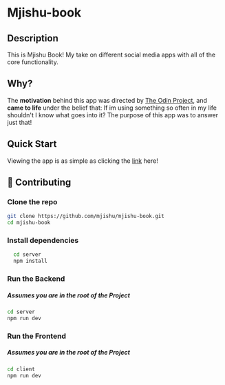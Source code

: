 # Mjishu-book

## Description
This is Mjishu Book! My take on different social media apps with all of the core functionality.

## Why?
The **motivation** behind this app was directed by [The Odin Project](https://theodinproject.com),
and **came to life** under the belief that: If im using something so often in my life shouldn't I know what goes into it?
The purpose of this app was to answer just that!

## Quick Start
Viewing the app is as simple as clicking the [link](https://mjishu-book.onrender.com/) here!

## 🤝 Contributing

### Clone the repo

```bash
git clone https://github.com/mjishu/mjishu-book.git
cd mjishu-book
```

### Install dependencies

```bash
  cd server
  npm install 
```

### Run the Backend
##### Assumes you are in the root of the Project

``` bash
cd server
npm run dev
```

### Run the Frontend
##### Assumes you are in the root of the Project

``` bash
cd client
npm run dev
```

